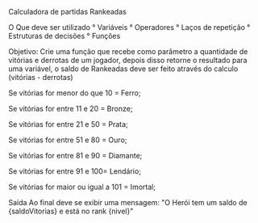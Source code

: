 Calculadora de partidas Rankeadas

 O Que deve ser utilizado
° Variáveis
° Operadores
° Laços de repetição
° Estruturas de decisões
° Funções

Objetivo:
Crie uma função que recebe como parâmetro a quantidade de vitórias e derrotas de um jogador, depois disso retorne
o resultado para uma variável, o saldo de Rankeadas deve ser feito através do calculo (vitórias - derrotas)

Se vitórias for menor do que 10 = Ferro;

Se vitórias for entre 11 e 20 = Bronze;

Se vitórias for entre 21 e 50 = Prata;

Se vitórias for entre 51 e 80 = Ouro;

Se vitórias for entre 81 e 90 = Diamante;

Se vitórias for entre 91 e 100= Lendário;

Se vitórias for maior ou igual a 101 = Imortal;


Saída
Ao final deve se exibir uma mensagem: "O Herói tem um saldo de {saldoVitorias} e está no rank {nivel}"
